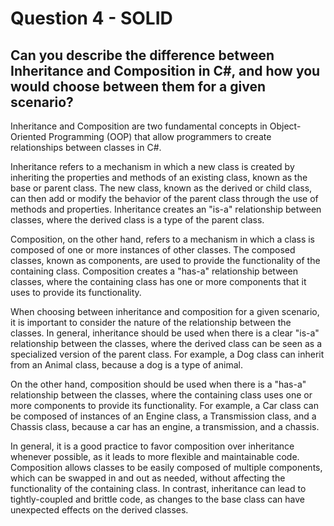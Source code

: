 # Question 4 - SOLID

## Can you describe the difference between Inheritance and Composition in C#, and how you would choose between them for a given scenario?

Inheritance and Composition are two fundamental concepts in Object-Oriented Programming (OOP) that allow programmers to create relationships between classes in C#.

Inheritance refers to a mechanism in which a new class is created by inheriting the properties and methods of an existing class, known as the base or parent class. The new class, known as the derived or child class, can then add or modify the behavior of the parent class through the use of methods and properties. Inheritance creates an "is-a" relationship between classes, where the derived class is a type of the parent class.

Composition, on the other hand, refers to a mechanism in which a class is composed of one or more instances of other classes. The composed classes, known as components, are used to provide the functionality of the containing class. Composition creates a "has-a" relationship between classes, where the containing class has one or more components that it uses to provide its functionality.

When choosing between inheritance and composition for a given scenario, it is important to consider the nature of the relationship between the classes. In general, inheritance should be used when there is a clear "is-a" relationship between the classes, where the derived class can be seen as a specialized version of the parent class. For example, a Dog class can inherit from an Animal class, because a dog is a type of animal.

On the other hand, composition should be used when there is a "has-a" relationship between the classes, where the containing class uses one or more components to provide its functionality. For example, a Car class can be composed of instances of an Engine class, a Transmission class, and a Chassis class, because a car has an engine, a transmission, and a chassis.

In general, it is a good practice to favor composition over inheritance whenever possible, as it leads to more flexible and maintainable code. Composition allows classes to be easily composed of multiple components, which can be swapped in and out as needed, without affecting the functionality of the containing class. In contrast, inheritance can lead to tightly-coupled and brittle code, as changes to the base class can have unexpected effects on the derived classes.